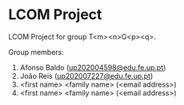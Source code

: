 # LCOM Project

LCOM Project for group T&lt;m&gt;&lt;n&gt;G&lt;p&gt;&lt;q&gt;.

Group members:

1. Afonso Baldo (up202004598@edu.fe.up.pt)
2. João Reis (up202007227@edu.fe.up.pt)
3. &lt;first name&gt; &lt;family name&gt; (&lt;email address&gt;)
4. &lt;first name&gt; &lt;family name&gt; (&lt;email address&gt;)
